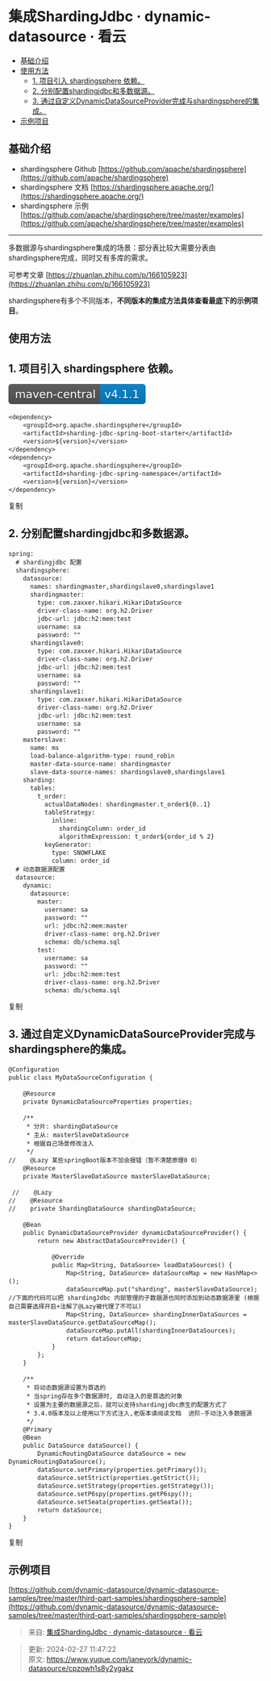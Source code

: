 # 集成ShardingJdbc · dynamic-datasource · 看云

+ [基础介绍](https://www.kancloud.cn/tracy5546/dynamic-datasource/2268593#_2)
+ [使用方法](https://www.kancloud.cn/tracy5546/dynamic-datasource/2268593#_16)
    - [1. 项目引入 shardingsphere 依赖。](https://www.kancloud.cn/tracy5546/dynamic-datasource/2268593#1__shardingsphere__18)
    - [2. 分别配置shardingjdbc和多数据源。](https://www.kancloud.cn/tracy5546/dynamic-datasource/2268593#2_shardingjdbc_35)
    - [3. 通过自定义DynamicDataSourceProvider完成与shardingsphere的集成。](https://www.kancloud.cn/tracy5546/dynamic-datasource/2268593#3_DynamicDataSourceProvidershardingsphere_95)
+ [示例项目](https://www.kancloud.cn/tracy5546/dynamic-datasource/2268593#_153)

## 基础介绍
+ shardingsphere Github [https://github.com/apache/shardingsphere](https://github.com/apache/shardingsphere)
+ shardingsphere 文档 [https://shardingsphere.apache.org/](https://shardingsphere.apache.org/)
+ shardingsphere 示例 [https://github.com/apache/shardingsphere/tree/master/examples](https://github.com/apache/shardingsphere/tree/master/examples)

---

多数据源与shardingsphere集成的场景：部分表比较大需要分表由shardingsphere完成，同时又有多库的需求。

可参考文章 [https://zhuanlan.zhihu.com/p/166105923](https://zhuanlan.zhihu.com/p/166105923)

shardingsphere有多个不同版本，**不同版本的集成方法具体查看最底下的示例项目**。

## 使用方法
## 1. 项目引入 shardingsphere 依赖。
![1709005638893-f2baf3a2-f2cc-46bd-8767-71eedb3a0617.svg](./img/Ea9vFN6po8kgwLV8/1709005638893-f2baf3a2-f2cc-46bd-8767-71eedb3a0617-940350.svg)

```plain
<dependency>
    <groupId>org.apache.shardingsphere</groupId>
    <artifactId>sharding-jdbc-spring-boot-starter</artifactId>
    <version>${version}</version>
</dependency>
<dependency>
    <groupId>org.apache.shardingsphere</groupId>
    <artifactId>sharding-jdbc-spring-namespace</artifactId>
    <version>${version}</version>
</dependency>
```

复制

## 2. 分别配置shardingjdbc和多数据源。
```plain
spring:
  # shardingjdbc 配置
  shardingsphere:
    datasource:
      names: shardingmaster,shardingslave0,shardingslave1
      shardingmaster:
        type: com.zaxxer.hikari.HikariDataSource
        driver-class-name: org.h2.Driver
        jdbc-url: jdbc:h2:mem:test
        username: sa
        password: ""
      shardingslave0:
        type: com.zaxxer.hikari.HikariDataSource
        driver-class-name: org.h2.Driver
        jdbc-url: jdbc:h2:mem:test
        username: sa
        password: ""
      shardingslave1:
        type: com.zaxxer.hikari.HikariDataSource
        driver-class-name: org.h2.Driver
        jdbc-url: jdbc:h2:mem:test
        username: sa
        password: ""
    masterslave:
      name: ms
      load-balance-algorithm-type: round_robin
      master-data-source-name: shardingmaster
      slave-data-source-names: shardingslave0,shardingslave1
    sharding:
      tables:
        t_order:
          actualDataNodes: shardingmaster.t_order${0..1}
          tableStrategy:
            inline:
              shardingColumn: order_id
              algorithmExpression: t_order${order_id % 2}
          keyGenerator:
            type: SNOWFLAKE
            column: order_id
  # 动态数据源配置
  datasource:
    dynamic:
      datasource:
        master:
          username: sa
          password: ""
          url: jdbc:h2:mem:master
          driver-class-name: org.h2.Driver
          schema: db/schema.sql
        test:
          username: sa
          password: ""
          url: jdbc:h2:mem:test
          driver-class-name: org.h2.Driver
          schema: db/schema.sql
```

复制

## 3. 通过自定义DynamicDataSourceProvider完成与shardingsphere的集成。
```plain
@Configuration
public class MyDataSourceConfiguration {

    @Resource
    private DynamicDataSourceProperties properties;

    /**
     * 分片: shardingDataSource
     * 主从: masterSlaveDataSource
     * 根据自己场景修改注入
     */
//    @Lazy 某些springBoot版本不加会报错（暂不清楚原理0 0）
    @Resource
    private MasterSlaveDataSource masterSlaveDataSource;

 //    @Lazy
//    @Resource
//    private ShardingDataSource shardingDataSource;

    @Bean
    public DynamicDataSourceProvider dynamicDataSourceProvider() {
        return new AbstractDataSourceProvider() {

            @Override
            public Map<String, DataSource> loadDataSources() {
                Map<String, DataSource> dataSourceMap = new HashMap<>();
                dataSourceMap.put("sharding", masterSlaveDataSource);
//下面的代码可以把 shardingJdbc 内部管理的子数据源也同时添加到动态数据源里 (根据自己需要选择开启+注解了@Lazy被代理了不可以)
                Map<String, DataSource> shardingInnerDataSources = masterSlaveDataSource.getDataSourceMap();
                dataSourceMap.putAll(shardingInnerDataSources);
                return dataSourceMap;
            }
        };
    }

    /**
     * 将动态数据源设置为首选的
     * 当spring存在多个数据源时, 自动注入的是首选的对象
     * 设置为主要的数据源之后，就可以支持shardingjdbc原生的配置方式了
     * 3.4.0版本及以上使用以下方式注入,老版本请阅读文档  进阶-手动注入多数据源
     */
    @Primary
    @Bean
    public DataSource dataSource() { 
        DynamicRoutingDataSource dataSource = new DynamicRoutingDataSource();
        dataSource.setPrimary(properties.getPrimary());
        dataSource.setStrict(properties.getStrict());
        dataSource.setStrategy(properties.getStrategy());
        dataSource.setP6spy(properties.getP6spy());
        dataSource.setSeata(properties.getSeata());
        return dataSource;
    }
}
```

复制

## 示例项目
[https://github.com/dynamic-datasource/dynamic-datasource-samples/tree/master/third-part-samples/shardingsphere-sample](https://github.com/dynamic-datasource/dynamic-datasource-samples/tree/master/third-part-samples/shardingsphere-sample)  


> 来自: [集成ShardingJdbc · dynamic-datasource · 看云](https://www.kancloud.cn/tracy5546/dynamic-datasource/2268593)
>



> 更新: 2024-02-27 11:47:22  
> 原文: <https://www.yuque.com/janeyork/dynamic-datasource/cpzowh1s8y2ygakz>